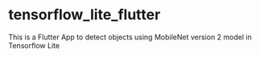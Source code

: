 # tensorflow_lite_flutter

This is a Flutter App to detect objects using MobileNet version 2 model in Tensorflow Lite
